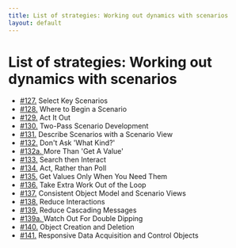 ```yaml
---
title: List of strategies: Working out dynamics with scenarios
layout: default
---
```




# List of strategies: Working out dynamics with scenarios 

*  [#127.](./the-basics-(scenarios).html) Select Key Scenarios
*  [#128.](./the-basics-(scenarios).html) Where to Begin a Scenario
*  [#129.](./the-basics-(scenarios).html) Act It Out
*  [#130.](./the-basics-(scenarios).html) Two-Pass Scenario Development
*  [#131.](./description-(scenarios).html) Describe Scenarios with a Scenario View
*  [#132.](./what-to-consider-and-challenge-(scenarios).html) Don't Ask 'What Kind?'
*  [#132a. ](./what-to-consider-and-challenge-(scenarios).html) More Than 'Get A Value'
*  [#133.](./what-to-consider-and-challenge-(scenarios).html) Search then Interact
*  [#134.](./what-to-consider-and-challenge-(scenarios).html) Act, Rather than Poll
*  [#135.](./what-to-consider-and-challenge-(scenarios).html) Get Values Only When You Need Them
*  [#136.](./what-to-consider-and-challenge-(scenarios).html) Take Extra Work Out of the Loop
*  [#137.](./what-to-consider-and-challenge-(scenarios).html) Consistent Object Model and Scenario Views
*  [#138.](./what-to-consider-and-challenge-(scenarios).html) Reduce Interactions
*  [#139.](./what-to-consider-and-challenge-(scenarios).html) Reduce Cascading Messages
*  [#139a. ](./what-to-consider-and-challenge-(scenarios).html) Watch Out For Double Dipping
*  [#140.](./what-to-consider-and-challenge-(scenarios).html) Object Creation and Deletion
*  [#141.](./what-to-consider-and-challenge-(scenarios).html) Responsive Data Acquisition and Control Objects


